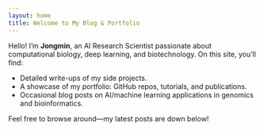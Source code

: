 ```yaml
---
layout: home
title: Welcome to My Blog & Portfolio
---
```


Hello! I’m **Jongmin**, an AI Research Scientist passionate about computational biology, deep learning, and biotechnology. On this site, you’ll find:

- Detailed write-ups of my side projects.  
- A showcase of my portfolio: GitHub repos, tutorials, and publications.  
- Occasional blog posts on AI/machine learning applications in genomics and bioinformatics.

Feel free to browse around—my latest posts are down below!  
